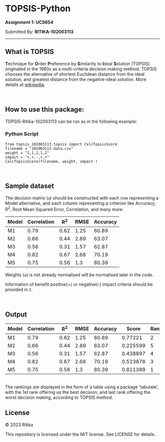 # TOPSIS-Python

**Assignment 1: UCS654**


Submitted By: **RITIKA-102003113**

***

## What is TOPSIS

**T**echnique for **O**rder **P**reference by **S**imilarity to **I**deal
**S**olution (TOPSIS) originated in the 1980s as a multi-criteria decision
making method. TOPSIS chooses the alternative of shortest Euclidean distance
from the ideal solution, and greatest distance from the negative-ideal
solution. More details at [wikipedia](https://en.wikipedia.org/wiki/TOPSIS).

<br>

## How to use this package:

TOPSIS-Ritika-102003113 can be run as in the following example:



### Python Script
```
from topsis_102003113.topsis import CalcTopsisScore
filename = "102003113-data.csv"
weight = "1,1,1,1,2"
impact = "+,+,-,+,+"
CalcTopsisScore(filename, weight, impact )
```
<br>


## Sample dataset

The decision matrix (`a`) should be constructed with each row representing a Model alternative, and each column representing a criterion like Accuracy, R<sup>2</sup>, Root Mean Squared Error, Correlation, and many more.

Model | Correlation | R<sup>2</sup> | RMSE | Accuracy
------------ | ------------- | ------------ | ------------- | ------------
M1 |	0.79 | 0.62	| 1.25 | 60.89
M2 |  0.66 | 0.44	| 2.89 | 63.07
M3 |	0.56 | 0.31	| 1.57 | 62.87
M4 |	0.82 | 0.67	| 2.68 | 70.19
M5 |	0.75 | 0.56	| 1.3	 | 80.39

Weights (`w`) is not already normalised will be normalised later in the code.

Information of benefit positive(+) or negative(-) impact criteria should be provided in `I`.

<br>

## Output

Model | Correlation | R<sup>2</sup> | RMSE | Accuracy | Score | Rank
------------ | ------------- | ------------ | ------------- | ------------ | ------------ | ------------
M1 |	0.79 | 0.62	| 1.25 | 60.89 | 0.77221 | 2
M2 |  0.66 | 0.44	| 2.89 | 63.07 | 0.225599 | 5
M3 |	0.56 | 0.31	| 1.57 | 62.87 | 0.438897 | 4
M4 |	0.82 | 0.67	| 2.68 | 70.19 | 0.523878 | 3
M5 |	0.75 | 0.56	| 1.3	 | 80.39 | 0.811389 | 1


<br>
The rankings are displayed in the form of a table using a package 'tabulate', with the 1st rank offering us the best decision, and last rank offering the worst decision making, according to TOPSIS method.

## License

© 2023 Ritika

This repository is licensed under the MIT license. See LICENSE for details.